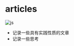 # articles

<img src="https://img.shields.io/badge/i--love-writing-12100E?logo=Medium&style=for-the-badge" alt="js" />

- 记录一些具有实践性质的文章
- 记录一些思考
  
